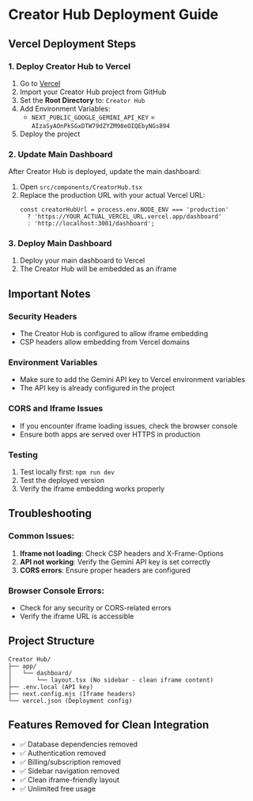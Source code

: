 # Creator Hub Deployment Guide

## Vercel Deployment Steps

### 1. **Deploy Creator Hub to Vercel**
1. Go to [Vercel](https://vercel.com)
2. Import your Creator Hub project from GitHub
3. Set the **Root Directory** to: `Creator Hub`
4. Add Environment Variables:
   - `NEXT_PUBLIC_GOOGLE_GEMINI_API_KEY` = `AIzaSyAOnPkSGxDTW79dZYZM98eOIQEbyNGs894`
5. Deploy the project

### 2. **Update Main Dashboard**
After Creator Hub is deployed, update the main dashboard:

1. Open `src/components/CreatorHub.tsx`
2. Replace the production URL with your actual Vercel URL:
   ```tsx
   const creatorHubUrl = process.env.NODE_ENV === 'production' 
     ? 'https://YOUR_ACTUAL_VERCEL_URL.vercel.app/dashboard'
     : 'http://localhost:3001/dashboard';
   ```

### 3. **Deploy Main Dashboard**
1. Deploy your main dashboard to Vercel
2. The Creator Hub will be embedded as an iframe

## Important Notes

### Security Headers
- The Creator Hub is configured to allow iframe embedding
- CSP headers allow embedding from Vercel domains

### Environment Variables
- Make sure to add the Gemini API key to Vercel environment variables
- The API key is already configured in the project

### CORS and Iframe Issues
- If you encounter iframe loading issues, check the browser console
- Ensure both apps are served over HTTPS in production

### Testing
1. Test locally first: `npm run dev`
2. Test the deployed version
3. Verify the iframe embedding works properly

## Troubleshooting

### Common Issues:
1. **Iframe not loading**: Check CSP headers and X-Frame-Options
2. **API not working**: Verify the Gemini API key is set correctly
3. **CORS errors**: Ensure proper headers are configured

### Browser Console Errors:
- Check for any security or CORS-related errors
- Verify the iframe URL is accessible

## Project Structure
```
Creator Hub/
├── app/
│   └── dashboard/
│       └── layout.tsx (No sidebar - clean iframe content)
├── .env.local (API key)
├── next.config.mjs (Iframe headers)
└── vercel.json (Deployment config)
```

## Features Removed for Clean Integration
- ✅ Database dependencies removed
- ✅ Authentication removed  
- ✅ Billing/subscription removed
- ✅ Sidebar navigation removed
- ✅ Clean iframe-friendly layout
- ✅ Unlimited free usage
